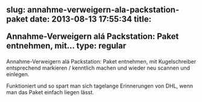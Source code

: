 slug: annahme-verweigern-ala-packstation-paket
date: 2013-08-13 17:55:34
title: <p>Annahme-Verweigern alá Packstation: Paket entnehmen, mit...
type: regular
---

Annahme-Verweigern alá Packstation: Paket entnehmen, mit Kugelschreiber entsprechend markieren / kenntlich machen und wieder neu scannen und einlegen. 

 Funktioniert und so spart man sich tagelange Erinnerungen von DHL, wenn man das Paket einfach liegen lässt.
